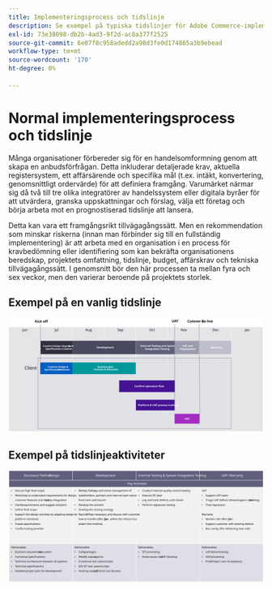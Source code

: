 ```yaml
---
title: Implementeringsprocess och tidslinje
description: Se exempel på typiska tidslinjer för Adobe Commerce-implementering och tidslinjeaktiviteter.
exl-id: 73e38098-db2b-4ad3-9f2d-ac8a377f2525
source-git-commit: 6e07f8c958adedd2a98d3fe0d174865a3b9ebead
workflow-type: tm+mt
source-wordcount: '170'
ht-degree: 0%

---
```



# Normal implementeringsprocess och tidslinje

Många organisationer förbereder sig för en handelsomformning genom att skapa en anbudsförfrågan. Detta inkluderar detaljerade krav, aktuella registersystem, ett affärsärende och specifika mål (t.ex. intäkt, konvertering, genomsnittligt ordervärde) för att definiera framgång. Varumärket närmar sig då två till tre olika integratörer av handelssystem eller digitala byråer för att utvärdera, granska uppskattningar och förslag, välja ett företag och börja arbeta mot en prognostiserad tidslinje att lansera.

Detta kan vara ett framgångsrikt tillvägagångssätt. Men en rekommendation som minskar riskerna (innan man förbinder sig till en fullständig implementering) är att arbeta med en organisation i en process för kravbedömning eller identifiering som kan bekräfta organisationens beredskap, projektets omfattning, tidslinje, budget, affärskrav och tekniska tillvägagångssätt. I genomsnitt bör den här processen ta mellan fyra och sex veckor, men den varierar beroende på projektets storlek.

## Exempel på en vanlig tidslinje

![Exempel på tidslinje för vanlig implementering av handel](../../assets/playbooks/timeline-example.svg)

## Exempel på tidslinjeaktiviteter

![Exempel på tidslinjeaktiviteter för implementering av handel](../../assets/playbooks/timeline-activities-example.svg)
